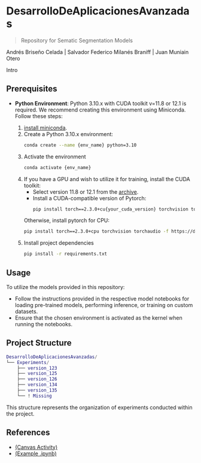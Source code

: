 # DesarrolloDeAplicacionesAvanzadas
> Repository for Sematic Segmentation Models

Andrés Briseño Celada | Salvador Federico Milanés Braniff | Juan Muniain Otero

Intro

## Prerequisites
- __Python Environment__: Python 3.10.x with CUDA toolkit v=11.8 or 12.1 is required. We recommend creating this environment using Miniconda. Follow these steps:

  1. [install miniconda](https://docs.anaconda.com/free/miniconda/). 
  2. Create a Python 3.10.x environment:
      ```bash
      conda create --name {env_name} python=3.10
      ```
  3. Activate the environment
      ```bash
      conda activate {env_name}
      ```
  4. If you have a GPU and wish to utilize it for training, install the CUDA toolkit:
     - Select version 11.8 or 12.1 from the [archive](https://developer.nvidia.com/cuda-toolkit-archive).
     - Install a CUDA-compatible version of Pytorch:
        ```bash
        pip install torch==2.3.0+cu{your_cuda_version} torchvision torchaudio
        ```
      Otherwise, install pytorch for CPU:
        ```bash
        pip install torch==2.3.0+cpu torchvision torchaudio -f https://download.pytorch.org/whl/torch_stable.html
        ```
  5. Install project dependencies
      ```cmd
      pip install -r requirements.txt
      ```
## Usage
To utilize the models provided in this repository:

- Follow the instructions provided in the respective model notebooks for loading pre-trained models, performing inference, or training on custom datasets.
- Ensure that the chosen environment is activated as the kernel when running the notebooks.
  
## Project Structure
```lua
DesarrolloDeAplicacionesAvanzadas/
└── Experiments/
    ├── version_123
    ├── version_125
    ├── version_126
    ├── version_134
    ├── version_135
    └── ! Missing
```
This structure represents the organization of experiments conducted within the project.

## References
- [(Canvas Activity)](README.md)
- [(Example .ipynb)](README.md)